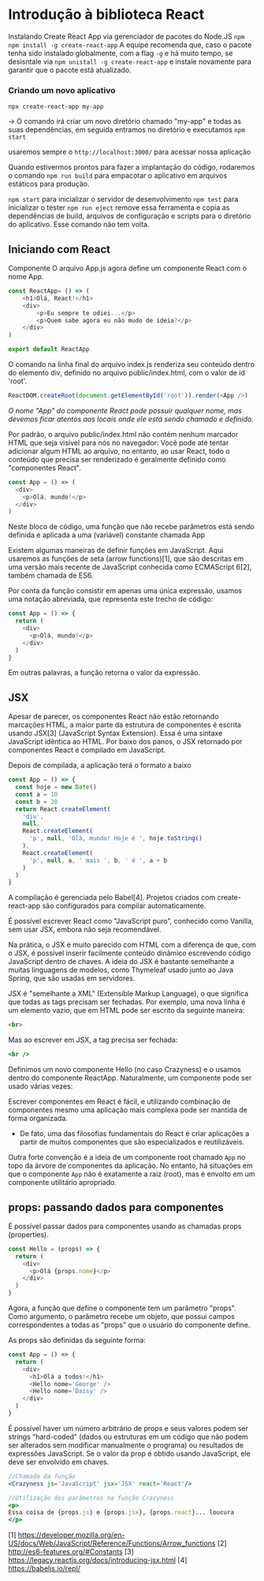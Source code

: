 # Introdução à biblioteca React

Instalando Create React App via gerenciador de pacotes do Node.JS `npm`
`npm install -g create-react-app`
A equipe recomenda que, caso o pacote tenha sido instalado globalmente, com a flag `-g` e há muito tempo, se desisntale via `npm unistall -g create-react-app` e instale novamente para garantir que o pacote está atualizado.

### Criando um novo aplicativo

    npx create-react-app my-app

-> O comando irá criar um novo diretório chamado "my-app" e todas as suas dependências, em seguida entramos no diretório e executamos `npm start`

usaremos sempre o `http://localhost:3000/` para acessar nossa aplicação 

Quando estivermos prontos para fazer a implantação do código, rodaremos o comando `npm run build` para empacotar o aplicativo em arquivos estáticos para produção.

`npm start` para inicializar o servidor de desenvolvimento
`npm test` para inicializar o tester
`npm run eject` remove essa ferramenta e copia as dependências de build, arquivos de configuração e scripts para o diretório do aplicativo. Esse comando não tem volta.


## Iniciando com React

Componente
O arquivo App.js agora define um componente React com o nome App. 
```js
const ReactApp= () => (
    <h1>Olá, React!</h1>
    <div>
        <p>Eu sempre te odiei...</p>
        <p>Quem sabe agora eu não mudo de ideia?</p>
    </div>
)

export default ReactApp
```

O comando na linha final do arquivo index.js renderiza seu conteúdo dentro do elemento div, definido no arquivo public/index.html, com o valor de id 'root'.
```js
ReactDOM.createRoot(document.getElementById('root')).render(<App />)
```
_O nome "App" do componente React pode possuir qualquer nome, mas devemos ficar atentos aos locais onde ele está sendo chamado e definido._

Por padrão, o arquivo public/index.html não contém nenhum marcador HTML que seja visível para nós no navegador:
Você pode até tentar adicionar algum HTML ao arquivo, no entanto, ao usar React, todo o conteúdo que precisa ser renderizado é geralmente definido como "componentes React".

```js
const App = () => (
  <div>
    <p>Olá, mundo!</p>
  </div>
)
```
Neste bloco de código, uma função que não recebe parâmetros está sendo definida e aplicada a uma (variável) constante chamada App

Existem algumas maneiras de definir funções em JavaScript. Aqui usaremos as funções de seta (arrow functions)[1], que são descritas em uma versão mais recente de JavaScript conhecida como ECMAScript 6[2], também chamada de ES6.

Por conta da função consistir em apenas uma única expressão, usamos uma notação abreviada, que representa este trecho de código:
```js
const App = () => {
  return (
    <div>
      <p>Olá, mundo!</p>
    </div>
  )
}
```
Em outras palavras, a função retorna o valor da expressão.


## JSX

Apesar de parecer, os componentes React não estão retornando marcações HTML, a maior parte da estrutura de componentes é escrita usando JSX[3] (JavaScript Syntax Extension). Essa é uma sintaxe JavaScript idêntica ao HTML. Por baixo dos panos, o JSX retornado por componentes React é compilado em JavaScript.

Depois de compilada, a aplicação terá o formato a baixo
```js
const App = () => {
  const hoje = new Date()
  const a = 10
  const b = 20
  return React.createElement(
    'div',
    null,
    React.createElement(
      'p', null, 'Olá, mundo! Hoje é ', hoje.toString()
    ),
    React.createElement(
      'p', null, a, ' mais ', b, ' é ', a + b
    )
  )
}
```
A compilação é gerenciada pelo Babel[4]. Projetos criados com create-react-app são configurados para compilar automaticamente.

É possível escrever React como "JavaScript puro", conhecido como Vanilla, sem usar JSX, embora não seja recomendável.

Na prática, o JSX é muito parecido com HTML com a diferença de que, com o JSX, é possível inserir facilmente conteúdo dinâmico escrevendo código JavaScript dentro de chaves. A ideia do JSX é bastante semelhante a muitas linguagens de modelos, como Thymeleaf usado junto ao Java Spring, que são usadas em servidores.

JSX é "semelhante a XML" (Extensible Markup Language), o que significa que todas as tags precisam ser fechadas. Por exemplo, uma nova linha é um elemento vazio, que em HTML pode ser escrito da seguinte maneira:
```html
<br>
```
Mas ao escrever em JSX, a tag precisa ser fechada:
```jsx
<br />
```

Definimos um novo componente Hello (no caso Crazyness) e o usamos dentro do componente ReactApp. Naturalmente, um componente pode ser usado várias vezes:

Escrever componentes em React é fácil, e utilizando combinação de componentes mesmo uma aplicação mais complexa pode ser mantida de forma organizada. 

* De fato, uma das filosofias fundamentais do React é criar aplicações a partir de muitos componentes que são especializados e reutilizáveis.

Outra forte convenção é a ideia de um componente root chamado `App` no topo da árvore de componentes da aplicação. No entanto, há situações em que o componente `App` não é exatamente a raiz (root), mas é envolto em um componente utilitário apropriado.


## props: passando dados para componentes

É possível passar dados para componentes usando as chamadas props (properties).

```js
const Hello = (props) => {
  return (
    <div>
      <p>Olá {props.nome}</p>
    </div>
  )
}
``` 

Agora, a função que define o componente tem um parâmetro "props". Como argumento, o parâmetro recebe um objeto, que possui campos correspondentes a todas as "props" que o usuário do componente define.

As props são definidas da seguinte forma:
```js
const App = () => {
  return (
    <div>
      <h1>Olá a todos!</h1>
      <Hello nome='George' />
      <Hello nome='Daisy' />
    </div>
  )
}
```

É possível haver um número arbitrário de props e seus valores podem ser strings "hard-coded" (dados ou estruturas em um código que não podem ser alterados sem modificar manualmente o programa) ou resultados de expressões JavaScript. Se o valor da prop é obtido usando JavaScript, ele deve ser envolvido em chaves.
```jsx
//Chamada da função
<Crazyness js='JavaScript' jsx='JSX' react='React'/>

//Utilização dos parâmetros na função Crazyness
<p>
Essa coisa de {props.js} e {props.jsx}, {props.react}... loucura
</p>
```





[1] https://developer.mozilla.org/en-US/docs/Web/JavaScript/Reference/Functions/Arrow_functions
[2] http://es6-features.org/#Constants
[3] https://legacy.reactjs.org/docs/introducing-jsx.html
[4] https://babeljs.io/repl/
